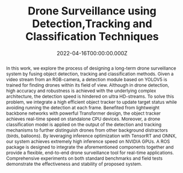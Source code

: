 ---
abstract: |-
  In this work, we explore the process of designing a long-term drone surveillance system by fusing object detection, tracking and classification methods. Given a video stream from an RGB-camera, a detection module based on YOLOV5 is trained for finding drones within its field of view. Although in drone detection, high accuracy and robustness is achieved with the underlying complex architecture, the detection speed is hindered on ultra HD-streams. To solve this problem, we integrate a high efficient object tracker to update target status while avoiding running the detection at each frame. Benefited from lightweight backbone networks with powerful Transformer design, the object tracker achieves real-time speed on standalone CPU devices. Moreover, a drone classification model is applied on the output of the detection and tracking mechanisms to further distinguish drones from other background distractors (birds, balloons). By leveraging inference optimization with TensorRT and ONNX, our system achieves extremely high inference speed on NVIDIA GPUs. A ROS package is designed to integrate the aforementioned components together and provide a flexible, end-to-end drone surveillance tool for real-time applications. Comprehensive experiments on both standard benchmarks and field tests demonstrate the effectiveness and stability of proposed system.
slides: ""
url_pdf: ""
publication_types:
  - "1"
authors:
  - Daitao Xing
  - Halil Utku Unlu
  - Nikolaos Evangeliou
  - Anthony Tzes
author_notes: []
publication: in *THE 2022 INTERNATIONAL CONFERENCE ON IMAGING ANALYSIS AND PROCESSING*
summary:   Recent visual object trackers provide strong dis-
  criminability towards accurate tracking under challenging sce-
  narios while neglecting the inference efficiency. Those methods
  handle all inputs with ...
url_dataset: ""
url_project: ""
publication_short: In *ICIAP2022*
url_source: ""
url_video: ""
title: Drone Surveillance using Detection,Tracking and Classification Techniques
doi: ""
featured: false
tags: []
projects: []
image:
  caption: "SiamATN"
  focal_point: ""
  preview_only: false
date: 2022-04-16T00:00:00.000Z
url_slides: ""
publishDate: 2017-01-01T00:00:00Z
url_poster: ""
url_code: ""
---